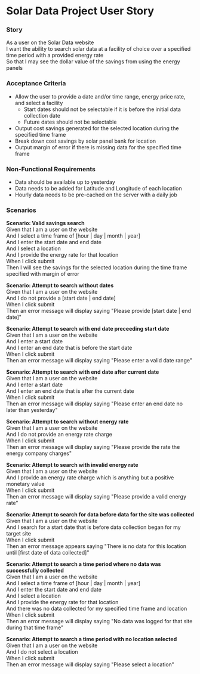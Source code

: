 # Solar Data Project User Story

### Story  
As a user on the Solar Data website  
I want the ability to search solar data at a facility of choice over a specified time period with a provided energy rate  
So that I may see the dollar value of the savings from using the energy panels  

### Acceptance Criteria
* Allow the user to provide a date and/or time range, energy price rate, and select a facility
    * Start dates should not be selectable if it is before the initial data collection date
    * Future dates should not be selectable
* Output cost savings generated for the selected location during the specified time frame
* Break down cost savings by solar panel bank for location
* Output margin of error if there is missing data for the specified time frame

### Non-Functional Requirements
* Data should be available up to yesterday
* Data needs to be added for Latitude and Longitude of each location
* Hourly data needs to be pre-cached on the server with a daily job

### Scenarios
**Scenario: Valid savings search**  
Given that I am a user on the website  
And I select a time frame of [hour | day | month | year]  
And I enter the start date and end date  
And I select a location  
And I provide the energy rate for that location  
When I click submit  
Then I will see the savings for the selected location during the time frame specified with margin of error  

**Scenario: Attempt to search without dates**  
Given that I am a user on the website  
And I do not provide a [start date | end date]  
When I click submit  
Then an error message will display saying "Please provide [start date | end date]"  

**Scenario: Attempt to search with end date preceeding start date**  
Given that I am a user on the website  
And I enter a start date  
And I enter an end date that is before the start date  
When I click submit  
Then an error message will display saying "Please enter a valid date range"  

**Scenario: Attempt to search with end date after current date**  
Given that I am a user on the website  
And I enter a start date  
And I enter an end date that is after the current date  
When I click submit  
Then an error message will display saying "Please enter an end date no later than yesterday"  

**Scenario: Attempt to search without energy rate**  
Given that I am a user on the website  
And I do not provide an energy rate charge  
When I click submit  
Then an error message will display saying "Please provide the rate the energy company charges"  

**Scenario: Attempt to search with invalid energy rate**  
Given that I am a user on the website  
And I provide an energy rate charge which is anything but a positive monetary value  
When I click submit  
Then an error message will display saying "Please provide a valid energy rate"  

**Scenario: Attempt to search for data before data for the site was collected**  
Given that I am a user on the website  
And I search for a start date that is before data collection began for my target site  
When I click submit  
Then an error message appears saying "There is no data for this location until [first date of data collected]"  

**Scenario: Attempt to search a time period where no data was successfully collected**  
Given that I am a user on the website  
And I select a time frame of [hour | day | month | year]  
And I enter the start date and end date  
And I select a location  
And I provide the energy rate for that location  
And there was no data collected for my specified time frame and location  
When I click submit  
Then an error message will display saying "No data was logged for that site during that time frame"  

**Scenario: Attempt to search a time period with no location selected**  
Given that I am a user on the website  
And I do not select a location  
When I click submit  
Then an error message will display saying "Please select a location"  
